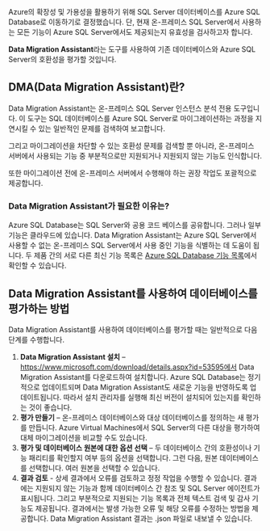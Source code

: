 Azure의 확장성 및 가용성을 활용하기 위해 SQL Server 데이터베이스를 Azure SQL Database로 이동하기로 결정했습니다. 단, 현재 온-프레미스 SQL Server에서 사용하는 모든 기능이 Azure SQL Server에서도 제공되는지 유효성을 검사하고자 합니다.

**Data Migration Assistant**라는 도구를 사용하여 기존 데이터베이스와 Azure SQL Server의 호환성을 평가할 것입니다.

## <a name="what-is-the-data-migration-assistant-dma"></a>DMA(Data Migration Assistant)란?

Data Migration Assistant는 온-프레미스 SQL Server 인스턴스 분석 전용 도구입니다. 이 도구는 SQL 데이터베이스를 Azure SQL Server로 마이그레이션하는 과정을 지연시킬 수 있는 일반적인 문제를 검색하여 보고합니다.

그리고 마이그레이션을 차단할 수 있는 호환성 문제를 검색할 뿐 아니라, 온-프레미스 서버에서 사용되는 기능 중 부분적으로만 지원되거나 지원되지 않는 기능도 인식합니다.

또한 마이그레이션 전에 온-프레미스 서버에서 수행해야 하는 권장 작업도 포괄적으로 제공합니다.

### <a name="why-do-you-need-the-data-migration-assistant"></a>Data Migration Assistant가 필요한 이유는?

Azure SQL Database는 SQL Server와 공용 코드 베이스를 공유합니다. 그러나 일부 기능은 클라우드에 있습니다. Data Migration Assistant는 Azure SQL Server에서 사용할 수 없는 온-프레미스 SQL Server에서 사용 중인 기능을 식별하는 데 도움이 됩니다. 두 제품 간의 서로 다른 최신 기능 목록은 [Azure SQL Database 기능 목록](https://docs.microsoft.com/azure/sql-database/sql-database-features)에서 확인할 수 있습니다.

## <a name="how-to-assess-your-database-using-the-data-migration-assistant"></a>Data Migration Assistant를 사용하여 데이터베이스를 평가하는 방법

Data Migration Assistant를 사용하여 데이터베이스를 평가할 때는 일반적으로 다음 단계를 수행합니다.

1. **Data Migration Assistant 설치** – https://www.microsoft.com/download/details.aspx?id=53595에서 Data Migration Assistant를 다운로드하여 설치합니다. Azure SQL Database는 정기적으로 업데이트되며 Data Migration Assistant도 새로운 기능을 반영하도록 업데이트됩니다. 따라서 설치 관리자를 실행해 최신 버전이 설치되어 있는지를 확인하는 것이 좋습니다.
2. **평가 만들기** – 온-프레미스 데이터베이스와 대상 데이터베이스를 정의하는 새 평가를 만듭니다. Azure Virtual Machines에서 SQL Server의 다른 대상을 평가하여 대체 마이그레이션을 비교할 수도 있습니다.
3. **평가 및 데이터베이스 원본에 대한 옵션 선택** – 두 데이터베이스 간의 호환성이나 기능 패리티를 확인할지 여부 등의 옵션을 선택합니다. 그런 다음, 원본 데이터베이스를 선택합니다. 여러 원본을 선택할 수 있습니다.
4. **결과 검토** - 상세 결과에서 오류를 검토하고 정정 작업을 수행할 수 있습니다. 결과에는 지원되지 않는 기능과 함께 데이터베이스 간 참조 및 SQL Server 에이전트가 표시됩니다. 그리고 부분적으로 지원되는 기능 목록과 전체 텍스트 검색 및 감사 기능도 제공됩니다. 결과에서는 발생 가능한 오류 및 해당 오류를 수정하는 방법을 제공합니다. Data Migration Assistant 결과는 .json 파일로 내보낼 수 있습니다.
